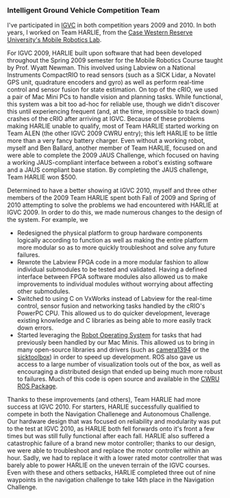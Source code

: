 ### Intelligent Ground Vehicle Competition Team

I've participated in [IGVC](http://www.igvc.org) in both competition years 2009 and 2010. In both years, I worked on Team HARLIE, from the [Case Western Reserve University's Mobile Robotics Lab](http://mobilerobots.case.edu).

For IGVC 2009, HARLIE built upon software that had been developed throughout the Spring 2009 semester for the Mobile Robotics Course taught by Prof. Wyatt Newman. This involved using Labview on a National Instruments CompactRIO to read sensors (such as a SICK Lidar, a Novatel GPS unit, quadrature encoders and gyro) as well as perform real-time control and sensor fusion for state estimation. On top of the cRIO, we used a pair of Mac Mini PCs to handle vision and planning tasks. While functional, this system was a bit too ad-hoc for reliable use, though we didn't discover this until experiencing frequent (and, at the time, impossible to track down) crashes of the cRIO after arriving at IGVC. Because of these problems making HARLIE unable to qualify, most of Team HARLIE started working on Team ALEN (the other IGVC 2009 CWRU entry); this left HARLIE to be little more than a very fancy battery charger. Even without a working robot, myself and Ben Ballard, another member of Team HARLIE, focused on and were able to complete the 2009 JAUS Challenge, which focused on having a working JAUS-compliant interface between a robot's existing software and a JAUS compliant base station. By completing the JAUS challenge, Team HARLIE won $500.

Determined to have a better showing at IGVC 2010, myself and three other members of the 2009 Team HARLIE spent both Fall of 2009 and Spring of 2010 attempting to solve the problems we had encountered with HARLIE at IGVC 2009. In order to do this, we made numerous changes to the design of the system. For example, we

* Redesigned the physical platform to group hardware components logically according to function as well as making the entire platform more modular so as to more quickly troubleshoot and solve any future failures. 
* Rewrote the Labview FPGA code in a more modular fashion to allow individual submodules to be tested and validated. Having a defined interface between FPGA software modules also allowed us to make improvements to individual modules without worrying about affecting other submodules.
* Switched to using C on VxWorks instead of Labview for the real-time control, sensor fusion and networking tasks handled by the cRIO's PowerPC CPU. This allowed us to do quicker development, leverage existing knowledge and C libraries as being able to more easily track down errors.
* Started leveraging the [Robot Operating System](http://www.ros.org) for tasks that had previously been handled by our Mac Minis. This allowed us to bring in many open-source libraries and drivers (such as [camera1394](http://www.ros.org/wiki/camera1394) or the [sicktoolbox](http://www.ros.org/wiki/sicktoolbox_wrapper)) in order to speed up development. ROS also gave us access to a large number of visualization tools out of the box, as well as encouraging a distributed design that ended up being much more robust to failures. Much of this code is open source and available in the [CWRU ROS Package](/cwru_ros_pkg).

Thanks to these improvements (and others), Team HARLIE had more success at IGVC 2010. For starters, HARLIE successfully qualified to compete in both the Navigation Challenege and Autonomous Challenge. Our hardware design that was focused on reliability and modularity was put to the test at IGVC 2010, as HARLIE both fell forwards onto it's front a few times but was still fully functional after each fall. HARLIE also suffered a catastrophic failure of a brand new motor controller; thanks to our design, we were able to troubleshoot and replace the motor controller within an hour. Sadly, we had to replace it with a lower rated motor controller that was barely able to power HARLIE on the uneven terrain of the IGVC courses. Even with these and others setbacks, HARLIE completed three out of nine waypoints in the navigation challenge to take 14th place in the Navigation Challenge.
